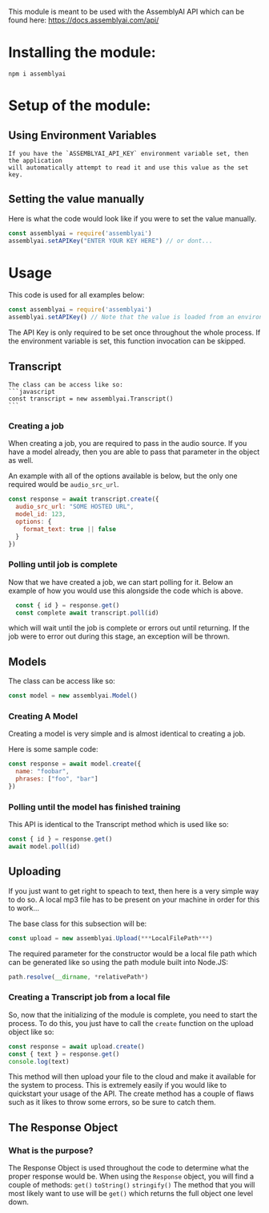 This module is meant to be used with the AssemblyAI API which can be found here: https://docs.assemblyai.com/api/

# Installing the module:
  `npm i assemblyai`

# Setup of the module:

  ## Using Environment Variables
    If you have the `ASSEMBLYAI_API_KEY` environment variable set, then the application
    will automatically attempt to read it and use this value as the set key.

  ## Setting the value manually
  Here is what the code would look like if you were to set the value manually.
  ```javascript
  const assemblyai = require('assemblyai')
  assemblyai.setAPIKey("ENTER YOUR KEY HERE") // or dont...
  ```

# Usage

  This code is used for all examples below:
  ```javascript
  const assemblyai = require('assemblyai')
  assemblyai.setAPIKey() // Note that the value is loaded from an environment variable.
  ```
  The API Key is only required to be set once throughout the whole process. If the environment variable is set, this function invocation can be skipped.

  ## Transcript
    The class can be access like so:
    ```javascript
    const transcript = new assemblyai.Transcript()
    ```

  ### Creating a job
  When creating a job, you are required to pass in the audio source.
  If you have a model already, then you are able to pass that parameter in the object
  as well.

  An example with all of the options available is below, but the only one required
  would be `audio_src_url`.
  ```javascript
  const response = await transcript.create({
    audio_src_url: "SOME HOSTED URL",
    model_id: 123,
    options: {
      format_text: true || false
    }
  })
  ```
    
  ### Polling until job is complete
  Now that we have created a job, we can start polling for it. Below an example of how you would use this alongside the code which is above.
  ```javascript
    const { id } = response.get()
    const complete await transcript.poll(id)
  ```

  which will wait until the job is complete or errors out until returning.
  If the job were to error out during this stage, an exception will be thrown.

  ## Models
  The class can be access like so:
  ```javascript
  const model = new assemblyai.Model()
  ```
  
  ### Creating A Model
  Creating a model is very simple and is almost identical to creating a job.
  
  Here is some sample code:
  ```javascript
  const response = await model.create({
    name: "foobar",
    phrases: ["foo", "bar"]
  })
  ```
  
  ### Polling until the model has finished training
  This API is identical to the Transcript method which is used like so:

  ```javascript
  const { id } = response.get()
  await model.poll(id)
  ```

  ## Uploading
  If you just want to get right to speach to text, then here is a very simple way to do so.
  A local mp3 file has to be present on your machine in order for this to work...

  The base class for this subsection will be:

  ```javascript
  const upload = new assemblyai.Upload(***LocalFilePath***)
  ```
  The required parameter for the constructor would be a local file path which can be generated like so using the path module built into Node.JS:
  ```javascript
  path.resolve(__dirname, *relativePath*)
  ```

  ### Creating a Transcript job from a local file
  So, now that the initializing of the module is complete, you need to start the process.
  To do this, you just have to call the `create` function on the upload object like so:
  ```javascript
  const response = await upload.create()
  const { text } = response.get()
  console.log(text)
  ```
  This method will then upload your file to the cloud and make it available for the system to process. This is extremely easily if you would like to quickstart your usage of the API. The create method has a couple of flaws such as it likes to throw some errors, so be sure to catch them.

    
  ## The Response Object

  ### What is the purpose?
  The Response Object is used throughout the code to determine what the proper response would be. When using the `Response` object, you will find a couple of methods:
    `get()`
    `toString()`
    `stringify()`
  The method that you will most likely want to use will be `get()` which returns the full object one level down.
